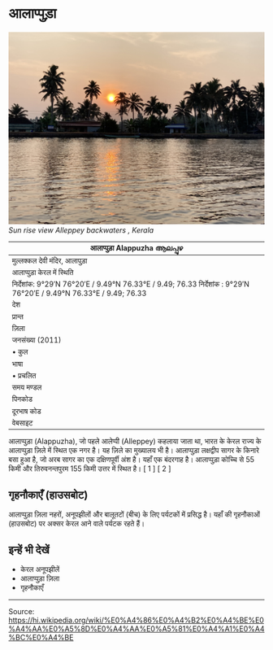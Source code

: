 # आलाप्पुड़ा

![](../../images/40aad4d5d603bcdf.jpg)
*Sun rise view Alleppey backwaters , Kerala*

| आलाप्पुड़ा Alappuzha ആലപ്പുഴ |
| --- |
| मुल्लक्कल देवी मंदिर, आलापुड़ा |
| आलाप्पुड़ा केरल में स्थिति |
| निर्देशांक: 9°29′N 76°20′E / 9.49°N 76.33°E / 9.49; 76.33 निर्देशांक : 9°29′N 76°20′E / 9.49°N 76.33°E / 9.49; 76.33 |
| देश |
| प्रान्त |
| ज़िला |
| जनसंख्या (2011) |
| • कुल |
| भाषा |
| • प्रचलित |
| समय मण्डल |
| पिनकोड |
| दूरभाष कोड |
| वेबसाइट |

आलाप्पुड़ा (Alappuzha), जो पहले आलेप्पी (Alleppey) कहलाया जाता था, भारत के केरल राज्य के आलाप्पुड़ा ज़िले में स्थित एक नगर है। यह ज़िले का मुख्यालय भी है। आलाप्पुड़ा लक्षद्वीप सागर के किनारे बसा हुआ है, जो अरब सागर का एक दक्षिणपूर्वी अंश है। यहाँ एक बंदरगाह है। आलाप्पुड़ा कोच्चि से 55 किमी और तिरुवनन्तपुरम 155 किमी उत्तर में स्थित है। [ 1 ] [ 2 ]

## गृहनौकाएँ (हाउसबोट)

आलाप्पुड़ा ज़िला नहरों, अनूपझीलों और बालूतटों (बीच) के लिए पर्यटकों में प्रसिद्ध है। यहाँ की गृहनौकाओं (हाउसबोट) पर अक्सर केरल आने वाले पर्यटक रहते हैं।

## इन्हें भी देखें

- केरल अनूपझीलें
- आलाप्पुड़ा ज़िला
- गृहनौकाएँ

---
Source: https://hi.wikipedia.org/wiki/%E0%A4%86%E0%A4%B2%E0%A4%BE%E0%A4%AA%E0%A5%8D%E0%A4%AA%E0%A5%81%E0%A4%A1%E0%A4%BC%E0%A4%BE
